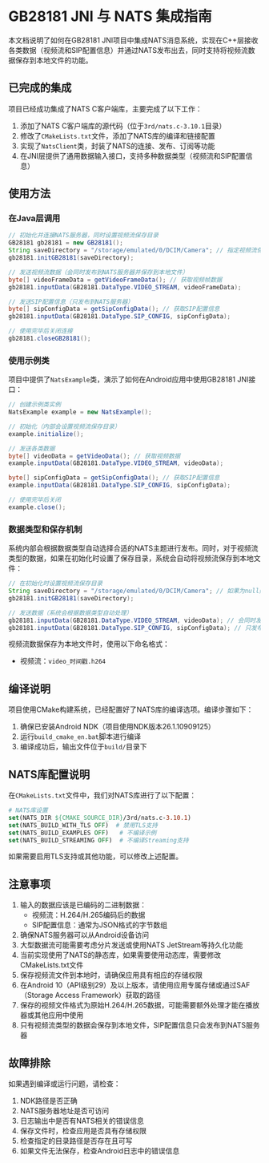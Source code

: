 # GB28181 JNI 与 NATS 集成指南

本文档说明了如何在GB28181 JNI项目中集成NATS消息系统，实现在C++层接收各类数据（视频流和SIP配置信息）并通过NATS发布出去，同时支持将视频流数据保存到本地文件的功能。

## 已完成的集成

项目已经成功集成了NATS C客户端库，主要完成了以下工作：

1. 添加了NATS C客户端库的源代码（位于`3rd/nats.c-3.10.1`目录）
2. 修改了`CMakeLists.txt`文件，添加了NATS库的编译和链接配置
3. 实现了`NatsClient`类，封装了NATS的连接、发布、订阅等功能
4. 在JNI层提供了通用数据输入接口，支持多种数据类型（视频流和SIP配置信息）

## 使用方法

### 在Java层调用

```java
// 初始化并连接NATS服务器，同时设置视频流保存目录
GB28181 gb28181 = new GB28181();
String saveDirectory = "/storage/emulated/0/DCIM/Camera"; // 指定视频流保存目录，如果为null则不保存文件
gb28181.initGB28181(saveDirectory);

// 发送视频流数据（会同时发布到NATS服务器并保存到本地文件）
byte[] videoFrameData = getVideoFrameData(); // 获取视频帧数据
gb28181.inputData(GB28181.DataType.VIDEO_STREAM, videoFrameData);

// 发送SIP配置信息（只发布到NATS服务器）
byte[] sipConfigData = getSipConfigData(); // 获取SIP配置信息
gb28181.inputData(GB28181.DataType.SIP_CONFIG, sipConfigData);

// 使用完毕后关闭连接
gb28181.closeGB28181();
```

### 使用示例类

项目中提供了`NatsExample`类，演示了如何在Android应用中使用GB28181 JNI接口：

```java
// 创建示例类实例
NatsExample example = new NatsExample();

// 初始化（内部会设置视频流保存目录）
example.initialize();

// 发送各类数据
byte[] videoData = getVideoData(); // 获取视频数据
example.inputData(GB28181.DataType.VIDEO_STREAM, videoData);

byte[] sipConfigData = getSipConfigData(); // 获取SIP配置信息
example.inputData(GB28181.DataType.SIP_CONFIG, sipConfigData);

// 使用完毕后关闭
example.close();
```

### 数据类型和保存机制

系统内部会根据数据类型自动选择合适的NATS主题进行发布。同时，对于视频流类型的数据，如果在初始化时设置了保存目录，系统会自动将视频流保存到本地文件：

```java
// 在初始化时设置视频流保存目录
String saveDirectory = "/storage/emulated/0/DCIM/Camera"; // 如果为null则不保存文件
gb28181.initGB28181(saveDirectory);

// 发送数据（系统会根据数据类型自动处理）
gb28181.inputData(GB28181.DataType.VIDEO_STREAM, videoData); // 会同时发布到NATS和保存到本地
gb28181.inputData(GB28181.DataType.SIP_CONFIG, sipConfigData); // 只发布到NATS
```

视频流数据保存为本地文件时，使用以下命名格式：
- 视频流：`video_时间戳.h264`

## 编译说明

项目使用CMake构建系统，已经配置好了NATS库的编译选项。编译步骤如下：

1. 确保已安装Android NDK（项目使用NDK版本26.1.10909125）
2. 运行`build_cmake_en.bat`脚本进行编译
3. 编译成功后，输出文件位于`build/`目录下

## NATS库配置说明

在`CMakeLists.txt`文件中，我们对NATS库进行了以下配置：

```cmake
# NATS库设置
set(NATS_DIR ${CMAKE_SOURCE_DIR}/3rd/nats.c-3.10.1)
set(NATS_BUILD_WITH_TLS OFF)  # 禁用TLS支持
set(NATS_BUILD_EXAMPLES OFF)   # 不编译示例
set(NATS_BUILD_STREAMING OFF)  # 不编译Streaming支持
```

如果需要启用TLS支持或其他功能，可以修改上述配置。

## 注意事项

1. 输入的数据应该是已编码的二进制数据：
   - 视频流：H.264/H.265编码后的数据
   - SIP配置信息：通常为JSON格式的字节数组
2. 确保NATS服务器可以从Android设备访问
3. 大型数据流可能需要考虑分片发送或使用NATS JetStream等持久化功能
4. 当前实现使用了NATS的静态库，如果需要使用动态库，需要修改CMakeLists.txt文件
5. 保存视频流文件到本地时，请确保应用具有相应的存储权限
6. 在Android 10（API级别29）及以上版本，请使用应用专属存储或通过SAF（Storage Access Framework）获取的路径
7. 保存的视频文件格式为原始H.264/H.265数据，可能需要额外处理才能在播放器或其他应用中使用
8. 只有视频流类型的数据会保存到本地文件，SIP配置信息只会发布到NATS服务器

## 故障排除

如果遇到编译或运行问题，请检查：

1. NDK路径是否正确
2. NATS服务器地址是否可访问
3. 日志输出中是否有NATS相关的错误信息
4. 保存文件时，检查应用是否具有存储权限
5. 检查指定的目录路径是否存在且可写
6. 如果文件无法保存，检查Android日志中的错误信息